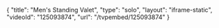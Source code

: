 {
    "title": "Men's Standing Valet",
    "type": "solo",
    "layout": "iframe-static",
    "videoId": "125093874",
    "url": "\/tvpembed\/125093874"
}